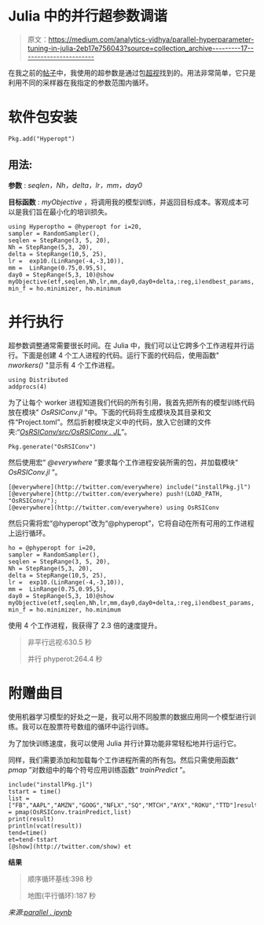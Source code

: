 # Julia 中的并行超参数调谐

> 原文：<https://medium.com/analytics-vidhya/parallel-hyperparameter-tuning-in-julia-2eb17e756043?source=collection_archive---------17----------------------->

在我之前的[帖子](https://iwasnothing.medium.com/use-oscillator-of-rsi-in-machine-learning-prediction-of-stock-return-8de6b9543315)中，我使用的超参数是通过包[超视](https://github.com/baggepinnen/Hyperopt.jl)找到的。用法非常简单，它只是利用不同的采样器在我指定的参数范围内循环。

# 软件包安装

```
Pkg.add("Hyperopt")
```

## 用法:

**参数** : *seqlen，Nh，delta，lr，mm，day0*

**目标函数** : *myObjective* ，将调用我的模型训练，并返回目标成本。客观成本可以是我们旨在最小化的培训损失。

```
using Hyperoptho = @hyperopt for i=20,
sampler = RandomSampler(), 
seqlen = StepRange(3, 5, 20),
Nh = StepRange(5,3, 20),
delta = StepRange(10,5, 25),
lr =  exp10.(LinRange(-4,-3,10)),
mm =  LinRange(0.75,0.95,5),
day0 = StepRange(5,3, 10)@show myObjective(etf,seqlen,Nh,lr,mm,day0,day0+delta,:reg,i)endbest_params, min_f = ho.minimizer, ho.minimum
```

# 并行执行

超参数调整通常需要很长时间。在 Julia 中，我们可以让它跨多个工作进程并行运行。下面是创建 4 个工人进程的代码。运行下面的代码后，使用函数" *nworkers()* "显示有 4 个工作进程。

```
using Distributed
addprocs(4)
```

为了让每个 worker 进程知道我们代码的所有引用，我首先把所有的模型训练代码放在模块" *OsRSIConv.jl* "中。下面的代码将生成模块及其目录和文件“Project.toml”。然后折射模块定义中的代码，放入它创建的文件夹:“[*OsRSIConv/src/OsRSIConv . JL*](https://github.com/iwasnothing/JuliaConvGRU/blob/main/OsRSIConv/src/OsRSIConv.jl)”。

```
Pkg.generate("OsRSIConv")
```

然后使用宏“ *@everywhere* ”要求每个工作进程安装所需的包，并加载模块“ *OsRSIConv.jl* ”。

```
[@everywhere](http://twitter.com/everywhere) include("installPkg.jl")
[@everywhere](http://twitter.com/everywhere) push!(LOAD_PATH, "OsRSIConv/");
[@everywhere](http://twitter.com/everywhere) using OsRSIConv
```

然后只需将宏“@hyperopt”改为“@phyperopt”，它将自动在所有可用的工作进程上运行循环。

```
ho = @phyperopt for i=20,
sampler = RandomSampler(), 
seqlen = StepRange(3, 5, 20),
Nh = StepRange(5,3, 20),
delta = StepRange(10,5, 25),
lr =  exp10.(LinRange(-4,-3,10)),
mm =  LinRange(0.75,0.95,5),
day0 = StepRange(5,3, 10)@show myObjective(etf,seqlen,Nh,lr,mm,day0,day0+delta,:reg,i)endbest_params, min_f = ho.minimizer, ho.minimum
```

使用 4 个工作进程，我获得了 2.3 倍的速度提升。

> 非平行远视:630.5 秒
> 
> 并行 phyperot:264.4 秒

# 附赠曲目

使用机器学习模型的好处之一是，我可以用不同股票的数据应用同一个模型进行训练。我可以在股票符号数组的循环中运行训练。

为了加快训练速度，我可以使用 Julia 并行计算功能非常轻松地并行运行它。

同样，我们需要添加和加载每个工作进程所需的所有包。然后只需使用函数“ *pmap* ”对数组中的每个符号应用训练函数“ *trainPredict* ”。

```
include("installPkg.jl")
tstart = time()
list = ["FB","AAPL","AMZN","GOOG","NFLX","SQ","MTCH","AYX","ROKU","TTD"]result = pmap(OsRSIConv.trainPredict,list)
print(result)
println(vcat(result))
tend=time()
et=tend-tstart
[@show](http://twitter.com/show) et
```

**结果**

> 顺序循环基线:398 秒
> 
> 地图(平行循环):187 秒

*来源:*[*parallel . ipynb*](https://github.com/iwasnothing/JuliaConvGRU/blob/main/parallel.ipynb)